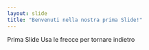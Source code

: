 ```yaml
---
layout: slide
title: "Benvenuti nella nostra prima Slide!"
---
```

Prima Slide
Usa le frecce per tornare indietro
